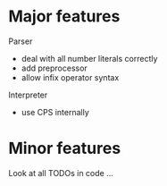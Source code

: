# Major features

Parser

* deal with all number literals correctly
* add preprocessor
* allow infix operator syntax

Interpreter

* use CPS internally

# Minor features

Look at all TODOs in code ...